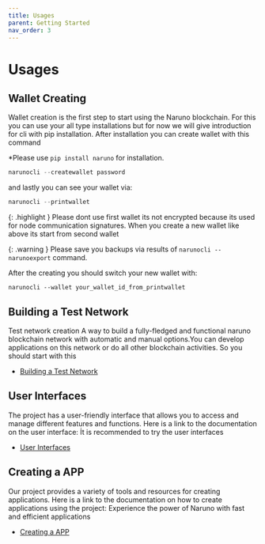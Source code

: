 ```yaml
---
title: Usages
parent: Getting Started
nav_order: 3
---
```


# Usages

## Wallet Creating

Wallet creation is the first step to start using the Naruno blockchain. For this you can use your all type installations but for now we will give introduction for cli with pip installation. After installation you can create wallet with this command

*Please use `pip install naruno` for installation.

```python
narunocli --createwallet password
```

and lastly you can see your wallet via:

```python
narunocli --printwallet
```

{: .highlight }
Please dont use first wallet its not encrypted because its used for node communication signatures. When you create a new wallet like above its start from second wallet

{: .warning }
Please save you backups via results of `narunocli --narunoexport` command.

After the creating you should switch your new wallet with:

```console
narunocli --wallet your_wallet_id_from_printwallet
```

## Building a Test Network

Test network creation A way to build a fully-fledged and functional naruno blockchain network with automatic and manual options.You can develop applications on this network or do all other blockchain activities.
So you should start with this

- [Building a Test Network](https://docs.naruno.org/building_a_test_network/)

## User Interfaces

The project has a user-friendly interface that allows you to access and manage different features and functions. Here is a link to the documentation on the user interface:
İt is recommended to try the user interfaces

- [User Interfaces](https://docs.naruno.org/concepts/user_interfaces.html)

## Creating a APP

Our project provides a variety of tools and resources for creating applications. Here is a link to the documentation on how to create applications using the project:
Experience the power of Naruno with fast and efficient applications

- [Creating a APP](https://docs.naruno.org/creating_a_app/)
